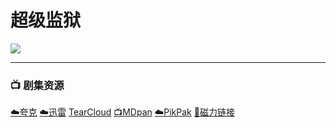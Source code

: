 # 超级监狱

![](/image/超级监狱.jpg)

----

### 📺 剧集资源

[☁️夸克](https://pan.quark.cn/s/920683700684)  [☁️迅雷](https://pan.xunlei.com/s/VNnhQXM4pzp1Bs9wSfywyZ10A1?pwd=rk4t#)  [TearCloud](https://kita.teracloud.jp/share/117271d1ce338002)  [📺MDpan](https://pan.mdsub.top/%E8%B6%85%E7%BA%A7%E7%9B%91%E7%8B%B1)  [☁️PikPak](https://mypikpak.com/s/VNmW_VDC3B76V4ftam7MonLKo1) [🧲磁力链接](magnet:?xt=urn:btih:85d7068d0a91edb0370433bc48416cbc84c88add)